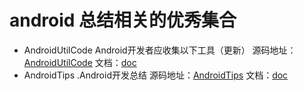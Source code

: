 # android 总结相关的优秀集合

* AndroidUtilCode Android开发者应收集以下工具（更新）
源码地址：[AndroidUtilCode](https://github.com/Blankj/AndroidUtilCode) 文档：[doc](https://github.com/Blankj/AndroidUtilCode/blob/master/README.md)
*  AndroidTips .Android开发总结
源码地址：[AndroidTips](https://github.com/JohnTsaiAndroid/AndroidTips) 文档：[doc](https://github.com/JohnTsaiAndroid/AndroidTips/blob/master/README.md)
